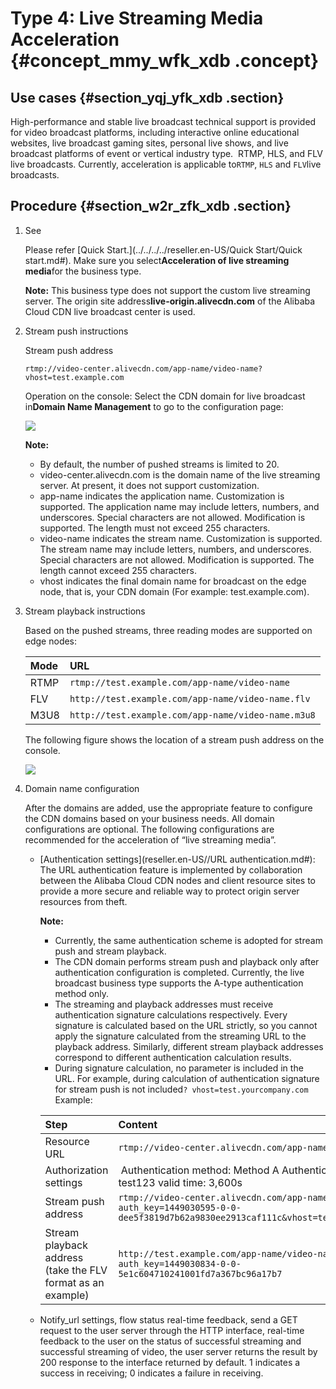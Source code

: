 # Type 4: Live Streaming Media Acceleration {#concept_mmy_wfk_xdb .concept}

## Use cases {#section_yqj_yfk_xdb .section}

High-performance and stable live broadcast technical support is provided for video broadcast platforms, including interactive online educational websites, live broadcast gaming sites, personal live shows, and live broadcast platforms of event or vertical industry type.  RTMP, HLS, and FLV live broadcasts. Currently, acceleration is applicable to`RTMP`, `HLS` and `FLV`live broadcasts.

## Procedure {#section_w2r_zfk_xdb .section}

1.  See

    Please refer [Quick Start.](../../../../reseller.en-US/Quick Start/Quick start.md#). Make sure you select**Acceleration of live streaming media**for the business type.

    **Note:** This business type does not support the custom live streaming server. The origin site address**live-origin.alivecdn.com** of the Alibaba Cloud CDN live broadcast center is used.

2.  Stream push instructions

    Stream push address

    ```
    rtmp://video-center.alivecdn.com/app-name/video-name? vhost=test.example.com
    ```

    Operation on the console: Select the CDN domain for live broadcast in**Domain Name Management** to go to the configuration page:

    ![](http://static-aliyun-doc.oss-cn-hangzhou.aliyuncs.com/assets/img/5123/15389982983633_en-US.png)

    **Note:** 

    -   By default, the number of pushed streams is limited to 20.
    -   video-center.alivecdn.com is the domain name of the live streaming server. At present, it does not support customization.
    -   app-name indicates the application name. Customization is supported. The application name may include letters, numbers, and underscores. Special characters are not allowed. Modification is supported. The length must not exceed 255 characters.
    -   video-name indicates the stream name. Customization is supported. The stream name may include letters, numbers, and underscores. Special characters are not allowed. Modification is supported. The length cannot exceed 255 characters.
    -   vhost indicates the final domain name for broadcast on the edge node, that is, your CDN domain \(For example: test.example.com\).
3.  Stream playback instructions

    Based on the pushed streams, three reading modes are supported on edge nodes:

    |Mode|URL|
    |:---|:--|
    |RTMP|`rtmp://test.example.com/app-name/video-name`|
    |FLV|`http://test.example.com/app-name/video-name.flv`|
    |M3U8|`http://test.example.com/app-name/video-name.m3u8`|

    The following figure shows the location of a stream push address on the console.

    ![](http://static-aliyun-doc.oss-cn-hangzhou.aliyuncs.com/assets/img/5123/15389982983634_en-US.png)

4.  Domain name configuration

    After the domains are added, use the appropriate feature to configure the CDN domains based on your business needs. All domain configurations are optional. The following configurations are recommended for the acceleration of “live streaming media”.

    -   [Authentication settings](reseller.en-US//URL authentication.md#): The URL authentication feature is implemented by collaboration between the Alibaba Cloud CDN nodes and client resource sites to provide a more secure and reliable way to protect origin server resources from theft.

        **Note:** 

        -   Currently, the same authentication scheme is adopted for stream push and stream playback.
        -   The CDN domain performs stream push and playback only after authentication configuration is completed. Currently, the live broadcast business type supports the A-type authentication method only.
        -   The streaming and playback addresses must receive authentication signature calculations respectively. Every signature is calculated based on the URL strictly, so you cannot apply the signature calculated from the streaming URL to the playback address. Similarly, different stream playback addresses correspond to different authentication calculation results.
        -   During signature calculation, no parameter is included in the URL. For example, during calculation of authentication signature for stream push is not included`? vhost=test.yourcompany.com`
        Example:

        |Step|Content|
        |:---|:------|
        |Resource URL|`rtmp://video-center.alivecdn.com/app-name/video-name`|
        |Authorization settings| Authentication method: Method A Authentication key: test123 valid time: 3,600s|
        |Stream push address|`rtmp://video-center.alivecdn.com/app-name/video-name? auth_key=1449030595-0-0-dee5f3819d7b62a9830ee2913caf111c&vhost=test.example.com`|
        |Stream playback address \(take the FLV format as an example\)|`http://test.example.com/app-name/video-name.flv?auth_key=1449030834-0-0-5e1c604710241001fd7a367bc96a17b7`|

    -   Notify\_url settings, flow status real-time feedback, send a GET request to the user server through the HTTP interface, real-time feedback to the user on the status of successful streaming and successful streaming of video, the user server returns the result by 200 response to the interface returned by default. 1 indicates a success in receiving; 0 indicates a failure in receiving.

